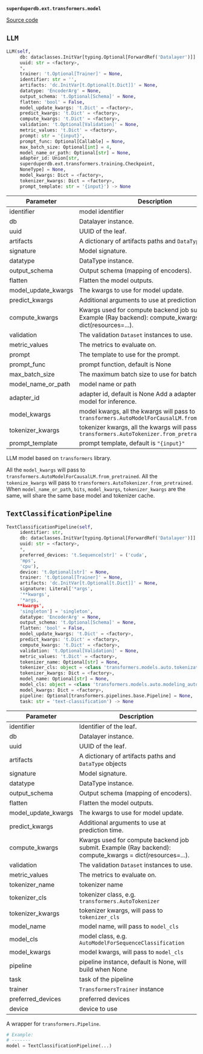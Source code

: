 **`superduperdb.ext.transformers.model`** 

[Source code](https://github.com/SuperDuperDB/superduperdb/blob/main/superduperdb/ext/transformers/model.py)

## `LLM` 

```python
LLM(self,
     db: dataclasses.InitVar[typing.Optional[ForwardRef('Datalayer')]] = None,
     uuid: str = <factory>,
     *,
     trainer: 't.Optional[Trainer]' = None,
     identifier: str = '',
     artifacts: 'dc.InitVar[t.Optional[t.Dict]]' = None,
     datatype: 'EncoderArg' = None,
     output_schema: 't.Optional[Schema]' = None,
     flatten: 'bool' = False,
     model_update_kwargs: 't.Dict' = <factory>,
     predict_kwargs: 't.Dict' = <factory>,
     compute_kwargs: 't.Dict' = <factory>,
     validation: 't.Optional[Validation]' = None,
     metric_values: 't.Dict' = <factory>,
     prompt: str = '{input}',
     prompt_func: Optional[Callable] = None,
     max_batch_size: Optional[int] = 4,
     model_name_or_path: Optional[str] = None,
     adapter_id: Union[str,
     superduperdb.ext.transformers.training.Checkpoint,
     NoneType] = None,
     model_kwargs: Dict = <factory>,
     tokenizer_kwargs: Dict = <factory>,
     prompt_template: str = '{input}') -> None
```
| Parameter | Description |
|-----------|-------------|
| identifier | model identifier |
| db | Datalayer instance. |
| uuid | UUID of the leaf. |
| artifacts | A dictionary of artifacts paths and `DataType` objects |
| signature | Model signature. |
| datatype | DataType instance. |
| output_schema | Output schema (mapping of encoders). |
| flatten | Flatten the model outputs. |
| model_update_kwargs | The kwargs to use for model update. |
| predict_kwargs | Additional arguments to use at prediction time. |
| compute_kwargs | Kwargs used for compute backend job submit. Example (Ray backend): compute_kwargs = dict(resources=...). |
| validation | The validation ``Dataset`` instances to use. |
| metric_values | The metrics to evaluate on. |
| prompt | The template to use for the prompt. |
| prompt_func | prompt function, default is None |
| max_batch_size | The maximum batch size to use for batch generation. |
| model_name_or_path | model name or path |
| adapter_id | adapter id, default is None Add a adapter to the base model for inference. |
| model_kwargs | model kwargs, all the kwargs will pass to `transformers.AutoModelForCausalLM.from_pretrained` |
| tokenizer_kwargs | tokenizer kwargs, all the kwargs will pass to `transformers.AutoTokenizer.from_pretrained` |
| prompt_template | prompt template, default is `"{input}"` |

LLM model based on `transformers` library.

All the `model_kwargs` will pass to
`transformers.AutoModelForCausalLM.from_pretrained`.
All the `tokenize_kwargs` will pass to
`transformers.AutoTokenizer.from_pretrained`.
When `model_name_or_path`, `bits`, `model_kwargs`, `tokenizer_kwargs` are the same,
will share the same base model and tokenizer cache.

## `TextClassificationPipeline` 

```python
TextClassificationPipeline(self,
     identifier: str,
     db: dataclasses.InitVar[typing.Optional[ForwardRef('Datalayer')]] = None,
     uuid: str = <factory>,
     *,
     preferred_devices: 't.Sequence[str]' = ('cuda',
     'mps',
     'cpu'),
     device: 't.Optional[str]' = None,
     trainer: 't.Optional[Trainer]' = None,
     artifacts: 'dc.InitVar[t.Optional[t.Dict]]' = None,
     signature: Literal['*args',
     '**kwargs',
     '*args,
    **kwargs',
     'singleton'] = 'singleton',
     datatype: 'EncoderArg' = None,
     output_schema: 't.Optional[Schema]' = None,
     flatten: 'bool' = False,
     model_update_kwargs: 't.Dict' = <factory>,
     predict_kwargs: 't.Dict' = <factory>,
     compute_kwargs: 't.Dict' = <factory>,
     validation: 't.Optional[Validation]' = None,
     metric_values: 't.Dict' = <factory>,
     tokenizer_name: Optional[str] = None,
     tokenizer_cls: object = <class 'transformers.models.auto.tokenization_auto.AutoTokenizer'>,
     tokenizer_kwargs: Dict = <factory>,
     model_name: Optional[str] = None,
     model_cls: object = <class 'transformers.models.auto.modeling_auto.AutoModelForSequenceClassification'>,
     model_kwargs: Dict = <factory>,
     pipeline: Optional[transformers.pipelines.base.Pipeline] = None,
     task: str = 'text-classification') -> None
```
| Parameter | Description |
|-----------|-------------|
| identifier | Identifier of the leaf. |
| db | Datalayer instance. |
| uuid | UUID of the leaf. |
| artifacts | A dictionary of artifacts paths and `DataType` objects |
| signature | Model signature. |
| datatype | DataType instance. |
| output_schema | Output schema (mapping of encoders). |
| flatten | Flatten the model outputs. |
| model_update_kwargs | The kwargs to use for model update. |
| predict_kwargs | Additional arguments to use at prediction time. |
| compute_kwargs | Kwargs used for compute backend job submit. Example (Ray backend): compute_kwargs = dict(resources=...). |
| validation | The validation ``Dataset`` instances to use. |
| metric_values | The metrics to evaluate on. |
| tokenizer_name | tokenizer name |
| tokenizer_cls | tokenizer class, e.g. ``transformers.AutoTokenizer`` |
| tokenizer_kwargs | tokenizer kwargs, will pass to ``tokenizer_cls`` |
| model_name | model name, will pass to ``model_cls`` |
| model_cls | model class, e.g. ``AutoModelForSequenceClassification`` |
| model_kwargs | model kwargs, will pass to ``model_cls`` |
| pipeline | pipeline instance, default is None, will build when None |
| task | task of the pipeline |
| trainer | `TransformersTrainer` instance |
| preferred_devices | preferred devices |
| device | device to use |

A wrapper for ``transformers.Pipeline``.

```python
# Example:
# -------
model = TextClassificationPipeline(...)
```

